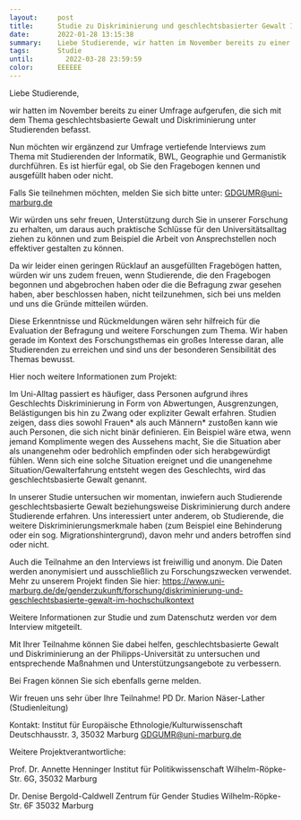 ```yaml
---
layout:     post
title:      Studie zu Diskriminierung und geschlechtsbasierter Gewalt Interviewteilnehmer/innen gesucht
date:       2022-01-28 13:15:38
summary:    Liebe Studierende, wir hatten im November bereits zu einer Umfrage aufgerufen, die sich mit dem Thema geschlechtsbasierte Gewalt und Diskriminierung unter Studierenden befasst.
tags:       Studie
until:		  2022-03-28 23:59:59
color:      EEEEEE
---
```


Liebe Studierende,

wir hatten im November bereits zu einer Umfrage aufgerufen, die sich mit
dem Thema geschlechtsbasierte Gewalt und Diskriminierung unter
Studierenden befasst.

Nun möchten wir ergänzend zur Umfrage vertiefende Interviews zum Thema
mit Studierenden der Informatik, BWL, Geographie und Germanistik
durchführen. Es ist hierfür egal, ob Sie den Fragebogen kennen und
ausgefüllt haben oder nicht.

Falls Sie teilnehmen möchten, melden Sie sich bitte unter:
GDGUMR@uni-marburg.de

Wir würden uns sehr freuen, Unterstützung durch Sie in unserer Forschung
zu erhalten, um daraus auch praktische Schlüsse für den
Universitätsalltag ziehen zu können und zum Beispiel die Arbeit von
Ansprechstellen noch effektiver gestalten zu können.

Da wir leider einen geringen Rücklauf an ausgefüllten Fragebögen hatten,
würden wir uns zudem freuen, wenn Studierende, die den Fragebogen
begonnen und abgebrochen haben oder die die Befragung zwar gesehen
haben, aber beschlossen haben, nicht teilzunehmen, sich bei uns melden
und uns die Gründe mitteilen würden.

Diese Erkenntnisse und Rückmeldungen wären sehr hilfreich für die
Evaluation der Befragung und weitere Forschungen zum Thema. Wir haben
gerade im Kontext des Forschungsthemas ein großes Interesse daran, alle
Studierenden zu erreichen und sind uns der besonderen Sensibilität des
Themas bewusst.

Hier noch weitere Informationen zum Projekt:

Im Uni-Alltag passiert es häufiger, dass Personen aufgrund ihres
Geschlechts Diskriminierung in Form von Abwertungen, Ausgrenzungen,
Belästigungen bis hin zu Zwang oder expliziter Gewalt erfahren. Studien
zeigen, dass dies sowohl Frauen* als auch Männern* zustoßen kann wie
auch Personen, die sich nicht binär definieren. Ein Beispiel wäre etwa,
wenn jemand Komplimente wegen des Aussehens macht, Sie die Situation
aber als unangenehm oder bedrohlich empfinden oder sich herabgewürdigt
fühlen. Wenn sich eine solche Situation ereignet und die unangenehme
Situation/Gewalterfahrung entsteht wegen des Geschlechts, wird das
geschlechtsbasierte Gewalt genannt.

In unserer Studie untersuchen wir momentan, inwiefern auch Studierende
geschlechtsbasierte Gewalt beziehungsweise Diskriminierung durch andere
Studierende erfahren. Uns interessiert unter anderem, ob Studierende,
die weitere Diskriminierungsmerkmale haben (zum Beispiel eine
Behinderung oder ein sog. Migrationshintergrund), davon mehr und anders
betroffen sind oder nicht.

Auch die Teilnahme an den Interviews  ist freiwillig und anonym. Die
Daten werden anonymisiert und ausschließlich zu Forschungszwecken
verwendet. Mehr zu unserem Projekt finden Sie hier:
https://www.uni-marburg.de/de/genderzukunft/forschung/diskriminierung-und-geschlechtsbasierte-gewalt-im-hochschulkontext


Weitere Informationen zur Studie und zum Datenschutz werden vor dem
Interview mitgeteilt.

Mit Ihrer Teilnahme können Sie dabei helfen, geschlechtsbasierte Gewalt
und Diskriminierung an der Philipps-Universität zu untersuchen und
entsprechende Maßnahmen und Unterstützungsangebote zu verbessern.

Bei Fragen können Sie sich ebenfalls gerne melden.

Wir freuen uns sehr über Ihre Teilnahme!
PD Dr. Marion Näser-Lather (Studienleitung)

Kontakt:
Institut für Europäische Ethnologie/Kulturwissenschaft
Deutschhausstr. 3, 35032 Marburg
GDGUMR@uni-marburg.de

Weitere Projektverantwortliche:

Prof. Dr. Annette Henninger
Institut für Politikwissenschaft
Wilhelm-Röpke-Str. 6G, 35032 Marburg

Dr. Denise Bergold-Caldwell
Zentrum für Gender Studies
Wilhelm-Röpke-Str. 6F
35032 Marburg 
